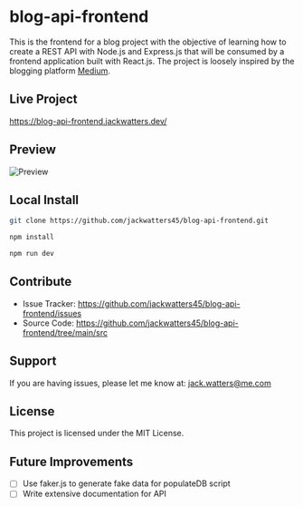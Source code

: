 # blog-api-frontend

This is the frontend for a blog project with the objective of learning how to create a REST API with Node.js and Express.js that will be consumed by a frontend application built with React.js. The project is loosely inspired by the blogging platform [Medium](https://medium.com/).

## Live Project

<https://blog-api-frontend.jackwatters.dev/>

## Preview

![Preview](https://res.cloudinary.com/drheg5d7j/image/upload/v1704262356/blog-api-frontend.jackwatters.dev_write_lppdlt.webp)

## Local Install

```zsh
git clone https://github.com/jackwatters45/blog-api-frontend.git

npm install

npm run dev
```

## Contribute

- Issue Tracker: <https://github.com/jackwatters45/blog-api-frontend/issues>
- Source Code: <https://github.com/jackwatters45/blog-api-frontend/tree/main/src>

## Support

If you are having issues, please let me know at: <jack.watters@me.com>

## License

This project is licensed under the MIT License.

## Future Improvements

- [ ] Use faker.js to generate fake data for populateDB script
- [ ] Write extensive documentation for API
